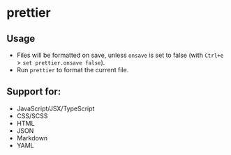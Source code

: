 # prettier

## Usage

- Files will be formatted on save, unless `onsave` is set to false (with `Ctrl+e` > `set prettier.onsave false`).
- Run `prettier` to format the current file.

## Support for:

- JavaScript/JSX/TypeScript
- CSS/SCSS
- HTML
- JSON
- Markdown
- YAML
